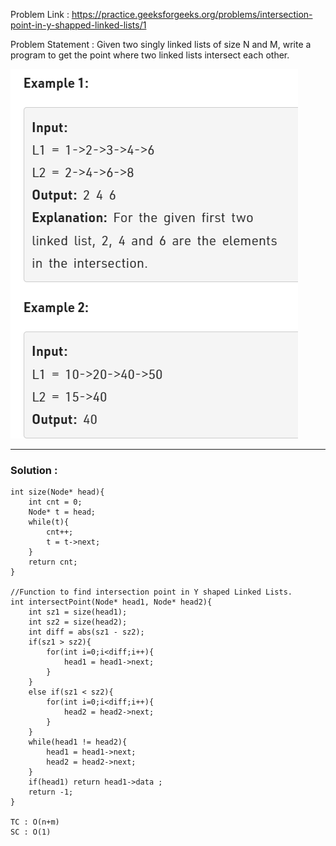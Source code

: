 Problem Link : https://practice.geeksforgeeks.org/problems/intersection-point-in-y-shapped-linked-lists/1

Problem Statement : Given two singly linked lists of size N and M, write a program to get the point where two linked lists intersect each other.

![](../images/b5.PNG)

_________________________________________________________________________________________________

### Solution : 

```
int size(Node* head){
    int cnt = 0;
    Node* t = head;
    while(t){
        cnt++;
        t = t->next;
    }
    return cnt;
}

//Function to find intersection point in Y shaped Linked Lists.
int intersectPoint(Node* head1, Node* head2){
    int sz1 = size(head1);
    int sz2 = size(head2);
    int diff = abs(sz1 - sz2);
    if(sz1 > sz2){
        for(int i=0;i<diff;i++){
            head1 = head1->next;
        }
    }
    else if(sz1 < sz2){
        for(int i=0;i<diff;i++){
            head2 = head2->next;
        }
    }
    while(head1 != head2){
        head1 = head1->next;
        head2 = head2->next;
    }
    if(head1) return head1->data ;
    return -1;
}

TC : O(n+m)
SC : O(1)

```